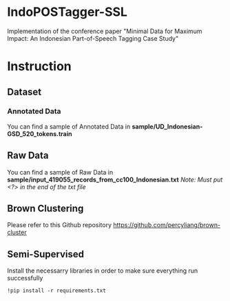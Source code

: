 # IndoPOSTagger-SSL
Implementation of the conference paper "Minimal Data for Maximum Impact: An Indonesian Part-of-Speech Tagging Case Study"

# Instruction
## Dataset

### Annotated Data
You can find a sample of Annotated Data in **sample/UD_Indonesian-GSD_520_tokens.train** 


## Raw Data
You can find a sample of Raw Data in **sample/input_419055_records_from_cc100_Indonesian.txt**
*Note: Must put <?> in the end of the txt file*

## Brown Clustering
Please refer to this Github repository https://github.com/percyliang/brown-cluster

## Semi-Supervised
Install the necessarry libraries in order to make sure everything run successfully
```
!pip install -r requirements.txt
```
